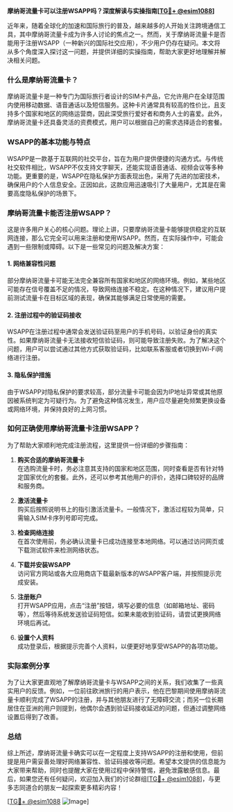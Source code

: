**摩纳哥流量卡可以注册WSAPP吗？深度解读与实操指南[[TG💪+ @esim1088](https://t.me/s/esim1088)]**

近年来，随着全球化的加速和国际旅行的普及，越来越多的人开始关注跨境通信工具，其中摩纳哥流量卡成为许多人讨论的焦点之一。然而，关于摩纳哥流量卡是否能用于注册WSAPP（一种新兴的国际社交应用），不少用户仍存在疑问。本文将从多个角度深入探讨这一问题，并提供详细的实操指南，帮助大家更好地理解并解决相关问题。

### 什么是摩纳哥流量卡？

摩纳哥流量卡是一种专门为国际旅行者设计的SIM卡产品，它允许用户在全球范围内使用移动数据、语音通话以及短信服务。这种卡片通常具有较高的性价比，且支持多个国家和地区的网络运营商，因此深受旅行爱好者和商务人士的喜爱。此外，摩纳哥流量卡还具备灵活的资费模式，用户可以根据自己的需求选择适合的套餐。

### WSAPP的基本功能与特点

WSAPP是一款基于互联网的社交平台，旨在为用户提供便捷的沟通方式。与传统社交软件相比，WSAPP不仅支持文字聊天，还能实现语音通话、视频会议等多种功能。更重要的是，WSAPP在隐私保护方面表现出色，采用了先进的加密技术，确保用户的个人信息安全。正因如此，这款应用迅速吸引了大量用户，尤其是在需要高度隐私保护的场景下。

### 摩纳哥流量卡能否注册WSAPP？

这是许多用户关心的核心问题。理论上讲，只要摩纳哥流量卡能够提供稳定的互联网连接，那么它完全可以用来注册和使用WSAPP。然而，在实际操作中，可能会遇到一些限制或障碍。以下是一些常见的问题及解决方案：

#### 1. 网络兼容性问题
部分摩纳哥流量卡可能无法完全兼容所有国家和地区的网络环境。例如，某些地区可能存在信号覆盖不足的情况，导致网络连接不稳定。在这种情况下，建议用户提前测试流量卡在目标区域的表现，确保其能够满足日常使用的需要。

#### 2. 注册过程中的验证码接收
WSAPP在注册过程中通常会发送验证码至用户的手机号码，以验证身份的真实性。如果摩纳哥流量卡无法接收短信验证码，则可能导致注册失败。为了解决这个问题，用户可以尝试通过其他方式获取验证码，比如联系客服或者切换到Wi-Fi网络进行注册。

#### 3. 隐私保护措施
由于WSAPP对隐私保护的要求较高，部分流量卡可能会因为IP地址异常或其他原因被系统判定为可疑行为。为了避免这种情况发生，用户应尽量避免频繁更换设备或网络环境，并保持良好的上网习惯。

### 如何正确使用摩纳哥流量卡注册WSAPP？

为了帮助大家顺利地完成注册流程，这里提供一份详细的步骤指南：

1. **购买合适的摩纳哥流量卡**  
   在选购流量卡时，务必注意其支持的国家和地区范围，同时查看是否有针对特定国家优化的套餐。此外，还可以参考其他用户的评价，选择口碑较好的品牌和服务商。

2. **激活流量卡**  
   购买后按照说明书上的指引激活流量卡。一般情况下，激活过程较为简单，只需输入SIM卡序列号即可完成。

3. **检查网络连接**  
   在首次使用前，务必确认流量卡已成功连接至本地网络。可以通过访问网页或下载测试软件来检测网络状态。

4. **下载并安装WSAPP**  
   访问官方网站或各大应用商店下载最新版本的WSAPP客户端，并按照提示完成安装。

5. **注册账户**  
   打开WSAPP应用，点击“注册”按钮，填写必要的信息（如邮箱地址、密码等），然后等待系统发送验证码短信。如果未能收到验证码，请尝试更换网络环境后再试。

6. **设置个人资料**  
   成功登录后，根据提示完善个人资料，以便更好地享受WSAPP的各项功能。

### 实际案例分享

为了让大家更直观地了解摩纳哥流量卡与WSAPP之间的关系，我们收集了一些真实用户的反馈。例如，一位前往欧洲旅行的用户表示，他在巴黎期间使用摩纳哥流量卡顺利完成了WSAPP的注册，并与其他朋友进行了无障碍交流；而另一位长期居住在亚洲的用户则提到，他偶尔会遇到验证码接收延迟的问题，但通过调整网络设置后得到了改善。

### 总结

综上所述，摩纳哥流量卡确实可以在一定程度上支持WSAPP的注册和使用，但前提是用户需妥善处理好网络兼容性、验证码接收等问题。希望本文提供的信息能为大家带来帮助，同时也提醒大家在使用过程中保持警惕，避免泄露敏感信息。最后，如果您还有任何疑问，欢迎加入我们的讨论群组[[TG💪+ @esim1088](https://t.me/s/esim1088)]，与更多志同道合的朋友一起探索更多精彩内容！

[[TG💪+ @esim1088](https://t.me/s/esim1088) ![Image](https://i.postimg.cc/4NQfJmqS/Snipaste-2025-05-13-00-14-12.png)]